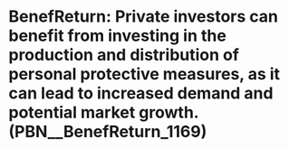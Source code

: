 # BenefReturn: __Private investors can benefit from investing in the production and distribution of personal protective measures, as it can lead to increased demand and potential market growth.__ (PBN__BenefReturn_1169)

